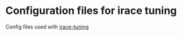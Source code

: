 # Configuration files for irace tuning

Config files used with [irace-tuning](https://github.com/de0ch/irace-tuning3)
